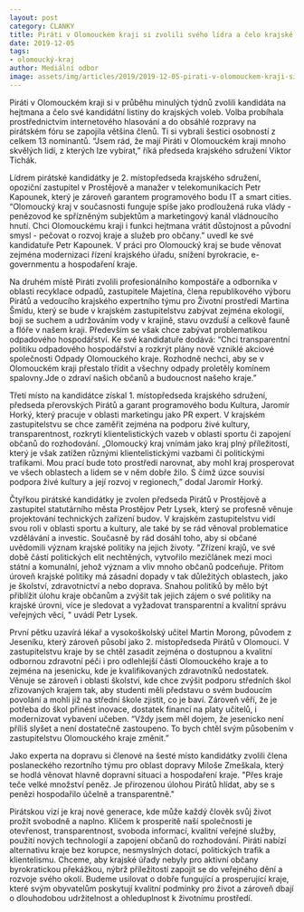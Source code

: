 ```yaml
---
layout: post
category: CLANKY
title: Piráti v Olomouckém kraji si zvolili svého lídra a čelo krajské kandidátky
date: 2019-12-05
tags: 
- olomoucký-kraj
author: Mediální odbor
image: assets/img/articles/2019/2019-12-05-pirati-v-olomouckem-kraji-si-zvolili-sveho-lidra-a-celo-krajske-kandidatky.jpg  #751x422 pixelu
---
```

Piráti v Olomouckém kraji si v průběhu minulých týdnů zvolili kandidáta na hejtmana a čelo své kandidátní listiny do krajských voleb. Volba probíhala prostřednictvím internetového hlasování a do obsáhlé rozpravy na pirátském fóru se zapojila většina členů. Ti si vybrali šestici osobností z celkem 13 nominantů. “Jsem rád, že mají Piráti v Olomouckém kraji mnoho skvělých lidí, z kterých lze vybírat,” říká předseda krajského sdružení Viktor Tichák.

Lídrem pirátské kandidátky je 2. místopředseda krajského sdružení, opoziční zastupitel v Prostějově a manažer v telekomunikacích Petr Kapounek, který je zároveň garantem programového bodu IT a smart cities. “Olomoucký kraj v současnosti funguje spíše jako prodloužená ruka vlády - penězovod ke spřízněným subjektům a marketingový kanál vládnoucího hnutí. Chci Olomouckému kraji i funkci hejtmana vrátit důstojnost a původní smysl - pečovat o rozvoj kraje a služeb pro občany.” uvedl ke své kandidatuře Petr Kapounek. V práci pro Olomoucký kraj se bude věnovat zejména modernizaci řízení krajského úřadu, snížení byrokracie, e-governmentu a hospodaření kraje.

Na druhém místě Piráti zvolili profesionálního kompostáře a odborníka v oblasti recyklace odpadů, zastupitele Majetína, člena republikového výboru Pirátů a vedoucího krajského expertního týmu pro Životní prostředí Martina Šmídu, který se bude v krajském zastupitelstvu zabývat zejména ekologií, boji se suchem a udržováním vody v krajině, stavu ovzduší a celkově fauně a flóře v našem kraji. Především se však chce zabývat problematikou odpadového hospodářství. Ke své kandidatuře dodává: “Chci transparentní politiku odpadového hospodářství a rozkrýt plány nově vzniklé akciové společnosti Odpady Olomouckého kraje. Rozhodně nechci, aby se v Olomouckém kraji přestalo třídit a všechny odpady proletěly komínem spalovny.Jde o zdraví našich občanů a budoucnost našeho kraje.”

Třetí místo na kandidátce získal 1. místopředseda krajského sdružení, předseda přerovských Pirátů a garant programového bodu Kultura, Jaromír Horký, který pracuje v oblasti marketingu jako PR expert. V krajském zastupitelstvu se chce zaměřit zejména na podporu živé kultury, transparentnost, rozkrytí klientelistických vazeb v oblasti sportu či zapojení občanů do rozhodování. „Olomoucký kraj vnímám jako kraj plný příležitostí, který je však zatížen různými klientelistickými vazbami či politickými trafikami. Mou prací bude toto prostředí narovnat, aby mohl kraj prosperovat ve všech oblastech a lidem se v něm dobře žilo. S čímž úzce souvisí podpora živé kultury a její rozvoj v regionech,” dodal Jaromír Horký.

Čtyřkou pirátské kandidátky je zvolen předseda Pirátů v Prostějově a zastupitel statutárního města Prostějov Petr Lysek, který se profesně věnuje projektování technických zařízení budov. V krajském zastupitelstvu vidí svou roli v oblasti sportu a kultury, ale také by se rád věnoval problematice vzdělávání a investic. Současně by rád dosáhl toho, aby si občané uvědomili význam krajské politiky na jejich životy. "Zřízení krajů, ve své době částí politických elit nechtěných, vytvořilo mezičlánek mezi moci státní a komunální, jehož význam a vliv mnoho občanů podceňuje. Přitom úroveň krajské politiky má zásadní dopady v tak důležitých oblastech, jako je školství, zdravotnictví a nebo doprava. Snahou politiků by mělo být přiblížit úlohu kraje občanům a zvýšit tak jejich zájem o své politiky na krajské úrovni, více je sledovat a vyžadovat transparentní a kvalitní správu veřejných věcí, " uvádí Petr Lysek.

První pětku uzavírá lékař a vysokoškolský učitel Martin Morong, původem z Jeseníku, který zároveň působí jako 2. místopředseda Pirátů v Olomouci. V zastupitelstvu kraje by se chtěl zasadit zejména o dostupnou a kvalitní odbornou zdravotní péči i pro odlehlejší části Olomouckého kraje a to zejména na jesenicku, kde je kvalifikovaných zdravotníků nedostatek. Věnuje se zároveň i oblasti školství, kde chce zvýšit podporu středních škol zřizovaných krajem tak, aby studenti měli představu o svém budoucím povolání a mohli již na střední škole zjistit, co je baví. Zároveň věří, že je potřeba do škol přinést inovace, dostatek financí na platy učitelů, i modernizovat vybavení učeben. “Vždy jsem měl dojem, že jesenicko není příliš slyšet a není dostatečně zastoupeno. To bych chtěl svým působením v zastupitelstvu Olomouckého kraje změnit.”

Jako experta na dopravu si členové na šesté místo kandidátky zvolili člena poslaneckého rezortního týmu pro oblast dopravy Miloše Zmeškala, který se hodlá věnovat hlavně dopravní situaci a hospodaření kraje. "Přes kraje teče velké množství peněz. Je přirozenou úlohou Pirátů hlídat, aby se s penězi hospodařilo účelně a transparentně."

Pirátskou vizí je kraj nové generace, kde může každý člověk svůj život prožít svobodně a naplno. Klíčem k prosperitě naší společnosti je otevřenost, transparentnost, svoboda informací, kvalitní veřejné služby, použití nových technologií a zapojení občanů do rozhodování. Piráti nabízí alternativu kraje bez korupce, nesmyslných dotací, politických trafik a klientelismu. Chceme, aby krajské úřady nebyly pro aktivní občany byrokratickou překážkou, nýbrž příležitostí zapojit se do veřejného dění a rozvoje svého okolí. Budeme usilovat o dobře fungující a prosperující kraje, které svým obyvatelům poskytují kvalitní podmínky pro život a zároveň dbají o dlouhodobou udržitelnost a ohleduplnost k životnímu prostředí.